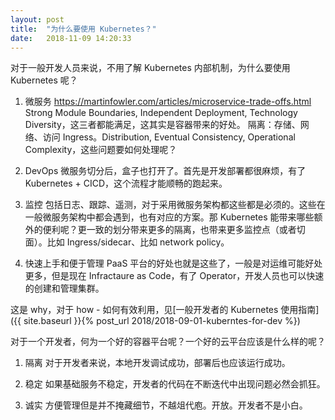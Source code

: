 ```yaml
---
layout: post
title:  "为什么要使用 Kubernetes？"
date:   2018-11-09 14:20:33
---
```

对于一般开发人员来说，不用了解 Kubernetes 内部机制，为什么要使用 Kubernetes 呢？

1. 微服务
https://martinfowler.com/articles/microservice-trade-offs.html
Strong Module Boundaries, Independent Deployment, Technology Diversity，这三者都能满足，这其实是容器带来的好处。
隔离：存储、网络、访问 Ingress。Distribution, Eventual Consistency, Operational Complexity，这些问题要如何处理呢？

2. DevOps
微服务切分后，盒子也打开了。首先是开发部署都很麻烦，有了 Kubernetes + CICD，这个流程才能顺畅的跑起来。

3. 监控
包括日志、跟踪、遥测，对于采用微服务架构都这些都是必须的。这些在一般微服务架构中都会遇到，也有对应的方案。那 Kubernetes 能带来哪些额外的便利呢？更一致的划分带来更多的隔离，也带来更多监控点（或者切面）。比如 Ingress/sidecar、比如 network policy。

4. 快速上手和便于管理
PaaS 平台的好处也就是这些了，一般是对运维可能好处更多，但是现在 Infractaure as Code，有了 Operator，开发人员也可以快速的创建和管理集群。

这是 why，对于 how - 如何有效利用，见[一般开发者的 Kubernetes 使用指南]({{ site.baseurl }}{% post_url 2018/2018-09-01-kuberntes-for-dev %})

对于一个开发者，何为一个好的容器平台呢？一个好的云平台应该是什么样的呢？

1. 隔离
对于开发者来说，本地开发调试成功，部署后也应该运行成功。

2. 稳定
如果基础服务不稳定，开发者的代码在不断迭代中出现问题必然会抓狂。

3. 诚实
方便管理但是并不掩藏细节，不越俎代庖。开放。开发者不是小白。
